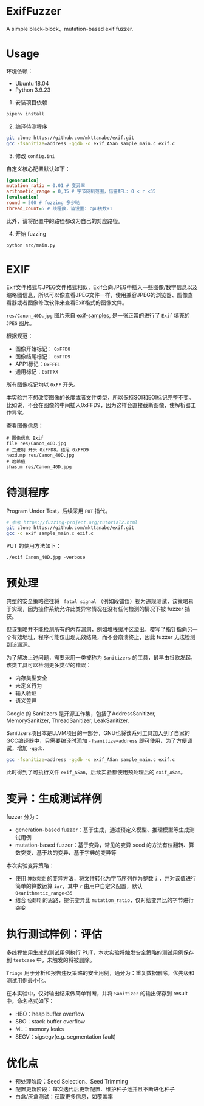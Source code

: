 # ExifFuzzer

A simple black-block、mutation-based exif fuzzer.


# Usage

环境依赖：

- Ubuntu 18.04
- Python 3.9.23


1. 安装项目依赖

```sh
pipenv install
```

2. 编译待测程序

```sh
git clone https://github.com/mkttanabe/exif.git
gcc -fsanitize=address -ggdb -o exif_ASan sample_main.c exif.c
```

3. 修改 `config.ini`

自定义核心配置默认如下：
```ini
[generation]
mutation_ratio = 0.01 # 变异率
arithmetic_range = 0,35 # 字节随机范围，借鉴AFL: 0 < r <35
[evaluation]
round = 500 # fuzzing 多少轮
thread_count=5 # 线程数，请设置: cpu核数+1
```

此外，请将配置中的路径都改为自己的对应路径。

4. 开始 fuzzing

```sh
python src/main.py
```


# EXIF

Exif文件格式与JPEG文件格式相似，Exif会向JPEG中插入一些图像/数字信息以及缩略图信息，所以可以像查看JPEG文件一样，使用兼容JPEG的浏览器、图像查看器或者图像修改软件来查看Exif格式的图像文件。

`res/Canon_40D.jpg` 图片来自 [exif-samples](https://github.com/ianare/exif-samples/tree/master/jpg), 是一张正常的进行了 `Exif` 填充的 `JPEG` 图片。

根据规范：
- 图像开始标记： `0xFFD8` 
- 图像结尾标记： `0xFFD9` 
- APP1标记：`0xFFE1`
- 通用标记：`0xFFXX`

所有图像标记均以 `0xFF` 开头。

本实验并不想改变图像的长度或者文件类型，所以保持SOI和EOI标记完整不变。比如说，不会在图像的中间插入0xFFD9，因为这样会直接截断图像，使解析器工作异常。

查看图像信息：

```shell
# 图像信息 Exif
file res/Canon_40D.jpg
# 二进制 开头 0xFFD8，结尾 0xFFD9
hexdump res/Canon_40D.jpg 
# 哈希值
shasum res/Canon_40D.jpg 
```

# 待测程序

Program Under Test，后续采用 `PUT`  指代。

```sh
# 参考 https://fuzzing-project.org/tutorial2.html
git clone https://github.com/mkttanabe/exif.git
gcc -o exif sample_main.c exif.c
```

PUT 的使用方法如下：

```
./exif Canon_40D.jpg -verbose
```

# 预处理

典型的安全策略往往将 ` fatal signal` （例如段错误）视为违规测试，该策略易于实现，因为操作系统允许此类异常情况在没有任何检测的情况下被 fuzzer 捕获。

但该策略并不能检测所有的内存漏洞，例如堆栈缓冲区溢出，覆写了指针指向另一个有效地址，程序可能仅出现无效结果，而不会崩溃终止，因此 fuzzer 无法检测到该漏洞。

为了解决上述问题，需要采用一类被称为 `Sanitizers` 的工具，最早由谷歌发起，该类工具可以检测更多类型的错误：
  
- 内存类型安全
- 未定义行为
- 输入验证
- 语义差异

Google 的 Sanitizers 是开源工作集，包括了AddressSanitizer, MemorySanitizer, ThreadSanitizer, LeakSanitizer.

Sanitizers项目本是LLVM项目的一部分，GNU也将该系列工具加入到了自家的GCC编译器中，只需要编译时添加 `-fsanitize=address` 即可使用，为了方便调试，增加 `-ggdb`.

```sh
gcc -fsanitize=address -ggdb -o exif_ASan sample_main.c exif.c
```
此时得到了可执行文件 `exif_ASan`，后续实验都使用预处理后的 `exif_ASan`。


# 变异：生成测试样例

fuzzer 分为：
- generation-based fuzzer：基于生成，通过预定义模型、推理模型等生成测试用例
- mutation-based fuzzer：基于变异，常见的变异 seed 的方法有位翻转、算数突变、基于块的变异、基于字典的变异等

本次实验变异策略：
- 使用 `算数突变` 的变异方法，将文件转化为字节序列作为整数 `i` ，并对该值进行简单的算数运算 `i±r`，其中 `r` 由用户自定义配置，默认 `0<arithmetic_range<35`
- 结合 `位翻转` 的思路，提供变异比 `mutation_ratio`，仅对给变异比的字节进行突变

# 执行测试样例：评估

多线程使用生成的测试用例执行 PUT，本次实验将触发安全策略的测试用例保存到 `testcase` 中，未触发的将被删除。

`Triage` 用于分析和报告违反策略的安全用例，通分为：重复数据删除，优先级和测试用例最小化。

在本实验中，仅对输出结果做简单判断，并将 `Sanitizer` 的输出保存到 result 中，命名格式如下：
- HBO：heap buffer overflow
- SBO：stack buffer overflow
- ML：memory leaks
- SEGV：sigsegv(e.g. segmentation fault)

# 优化点

- 预处理阶段：Seed Selection、Seed Trimming
- 配置更新阶段：每次迭代后更新配置、维护种子池并且不断进化种子
- 白盒/灰盒测试：获取更多信息，如覆盖率

